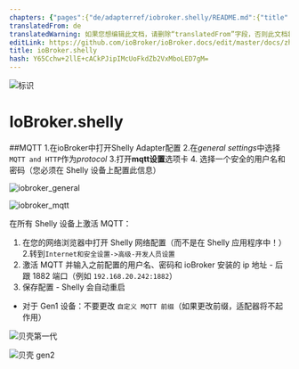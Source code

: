 ```yaml
---
chapters: {"pages":{"de/adapterref/iobroker.shelly/README.md":{"title":{"de":"ioBroker.shelly"},"content":"de/adapterref/iobroker.shelly/README.md"},"de/adapterref/iobroker.shelly/https://raw.githubusercontent.com/iobroker-community-adapters/ioBroker.shelly/master/docs/en/protocol-coap.md":{"title":{"de":"ioBroker.shelly"},"content":"de/adapterref/iobroker.shelly/https://raw.githubusercontent.com/iobroker-community-adapters/ioBroker.shelly/master/docs/en/protocol-coap.md"},"de/adapterref/iobroker.shelly/https://raw.githubusercontent.com/iobroker-community-adapters/ioBroker.shelly/master/docs/en/protocol-mqtt.md":{"title":{"de":"ioBroker.shelly"},"content":"de/adapterref/iobroker.shelly/https://raw.githubusercontent.com/iobroker-community-adapters/ioBroker.shelly/master/docs/en/protocol-mqtt.md"},"de/adapterref/iobroker.shelly/https://raw.githubusercontent.com/iobroker-community-adapters/ioBroker.shelly/master/docs/en/restricted-login.md":{"title":{"de":"ioBroker.shelly"},"content":"de/adapterref/iobroker.shelly/https://raw.githubusercontent.com/iobroker-community-adapters/ioBroker.shelly/master/docs/en/restricted-login.md"},"de/adapterref/iobroker.shelly/state-changes.md":{"title":{"de":"ioBroker.shelly"},"content":"de/adapterref/iobroker.shelly/state-changes.md"}}}
translatedFrom: de
translatedWarning: 如果您想编辑此文档，请删除“translatedFrom”字段，否则此文档将再次自动翻译
editLink: https://github.com/ioBroker/ioBroker.docs/edit/master/docs/zh-cn/adapterref/iobroker.shelly/https:/raw.githubusercontent.com/iobroker-community-adapters/ioBroker.shelly/master/docs/en/protocol-mqtt.md
title: ioBroker.shelly
hash: Y65Cchw+2llE+cACkPJipIMcUoFkdZb2VxMboLED7gM=
---
```

![标识](../../../../../../../../../../de/adapterref/iobroker.shelly/https:/raw.githubusercontent.com/iobroker-community-adapters/ioBroker.shelly/master/docs/en/../../admin/shelly.png)

# IoBroker.shelly
##MQTT
1.在ioBroker中打开Shelly Adapter配置
2.在*general settings*中选择```MQTT and HTTP```作为*protocol*
3.打开**mqtt设置**选项卡
4. 选择一个安全的用户名和密码（您必须在 Shelly 设备上配置此信息）

![iobroker_general](../../../../../../../../../../de/adapterref/iobroker.shelly/https:/raw.githubusercontent.com/iobroker-community-adapters/ioBroker.shelly/master/docs/en/./img/iobroker_general_mqtt.png)

![iobroker_mqtt](../../../../../../../../../../de/adapterref/iobroker.shelly/https:/raw.githubusercontent.com/iobroker-community-adapters/ioBroker.shelly/master/docs/en/./img/iobroker_mqtt.png)

在所有 Shelly 设备上激活 MQTT：

1. 在您的网络浏览器中打开 Shelly 网络配置（而不是在 Shelly 应用程序中！）
2.转到```Internet和安全设置->高级-开发人员设置```
3. 激活 MQTT 并输入之前配置的用户名、密码和 ioBroker 安装的 ip 地址 - 后跟 1882 端口（例如 ``192.168.20.242:1882``）
4. 保存配置 - Shelly 会自动重启

- 对于 Gen1 设备：不要更改 ```自定义 MQTT 前缀```（如果更改前缀，适配器将不起作用）

![贝壳第一代](../../../../../../../../../../de/adapterref/iobroker.shelly/https:/raw.githubusercontent.com/iobroker-community-adapters/ioBroker.shelly/master/docs/en/../shelly_mqtt-gen1.png)

![贝壳 gen2](../../../../../../../../../../de/adapterref/iobroker.shelly/https:/raw.githubusercontent.com/iobroker-community-adapters/ioBroker.shelly/master/docs/en/../shelly_mqtt-gen2.png)